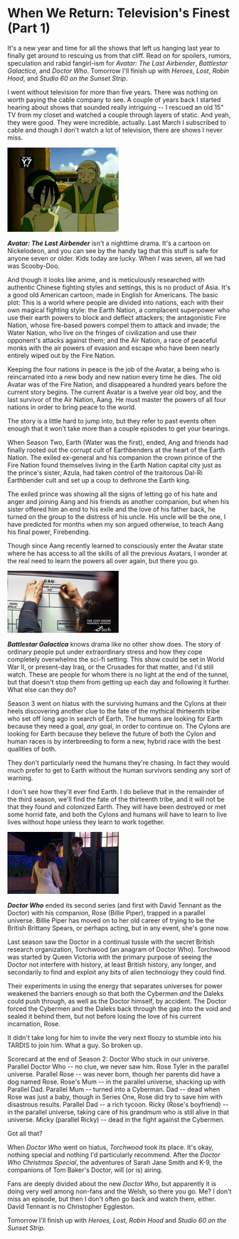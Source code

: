 # When We Return: Television's Finest (Part 1)

It's a new year and time for all the shows that left us hanging last year to finally get around to rescuing us from that cliff. Read on for spoilers, rumors, speculation and rabid fangirl-ism for *Avatar: The Last Airbender*, *Battlestar Galactica*, and *Doctor Who*. Tomorrow I'll finish up with *Heroes*, *Lost*, *Robin Hood*, and *Studio 60 on the Sunset Strip*.

 I went without television for more than five years. There was nothing on worth paying the cable company to see. A couple of years back I started hearing about shows that sounded really intriguing -- I rescued an old 15" TV from my closet and watched a couple through layers of static. And yeah, they were good. They were incredible, actually. Last March I subscribed to cable and though I don't watch a lot of television, there are shows I never miss.

![avatar.jpg](../uploads/2007/01/avatar.jpg)

***Avatar: The Last Airbender*** isn't a nighttime drama. It's a cartoon on Nickelodeon, and you can see by the handy tag that this stuff is safe for anyone seven or older. Kids today are lucky. When *I* was seven, all we had was Scooby-Doo.

And though it looks like anime, and is meticulously researched with authentic Chinese fighting styles and settings, this is no product of Asia. It's a good old American cartoon, made in English for Americans. The basic plot: This is a world where people are divided into nations, each with their own magical fighting style: the Earth Nation, a complacent superpower who use their earth powers to block and deflect attackers; the antagonistic Fire Nation, whose fire-based powers compel them to attack and invade; the Water Nation, who live on the fringes of civilization and use their opponent's attacks against them; and the Air Nation, a race of peaceful monks with the air powers of evasion and escape who have been nearly entirely wiped out by the Fire Nation.

Keeping the four nations in peace is the job of the Avatar, a being who is reincarnated into a new body and new nation every time he dies. The old Avatar was of the Fire Nation, and disappeared a hundred years before the current story begins. The current Avatar is a twelve year old boy, and the last survivor of the Air Nation, Aang. He must master the powers of all four nations in order to bring peace to the world.

The story is a little hard to jump into, but they refer to past events often enough that it won't take more than a couple episodes to get your bearings.

When Season Two, Earth (Water was the first), ended, Ang and friends had finally rooted out the corrupt cult of Earthbenders at the heart of the Earth Nation. The exiled ex-general and his companion the crown prince of the Fire Nation found themselves living in the Earth Nation capital city just as the prince's sister, Azula, had taken control of the traitorous Dal-Ri Earthbender cult and set up a coup to dethrone the Earth king.

The exiled prince was showing all the signs of letting go of his hate and anger and joining Aang and his friends as another companion, but when his sister offered him an end to his exile and the love of his father back, he turned on the group to the distress of his uncle. His uncle will be the one, I have predicted for months when my son argued otherwise, to teach Aang his final power, Firebending.

Though since Aang recently learned to consciously enter the Avatar state where he has access to all the skills of all the previous Avatars, I wonder at the real need to learn the powers all over again, but there you go.

![bg.jpg](../uploads/2007/01/bg.jpg)

***Battlestar Galactica*** knows drama like no other show does. The story of ordinary people put under extraordinary stress and how they cope completely overwhelms the sci-fi setting. This show could be set in World War II, or present-day Iraq, or the Crusades for that matter, and I'd still watch. These are people for whom there is no light at the end of the tunnel, but that doesn't stop them from getting up each day and following it further. What else can they do?

Season 3 went on hiatus with the surviving humans and the Cylons at their heels discovering another clue to the fate of the mythical thirteenth tribe who set off long ago in search of Earth. The humans are looking for Earth because they need a goal, *any* goal, in order to continue on. The Cylons are looking for Earth because they believe the future of both the Cylon and human races is by interbreeding to form a new, hybrid race with the best qualities of both.

They don't particularly need the humans they're chasing. In fact they would much prefer to get to Earth without the human survivors sending any sort of warning.

I don't see how they'll ever find Earth. I do believe that in the remainder of the third season, we'll find the fate of the thirteenth tribe, and it will not be that they found and colonized Earth. They will have been destroyed or met some horrid fate, and both the Cylons and humans will have to learn to live lives without hope unless they learn to work together.

![doctorwho.jpg](../uploads/2007/01/doctorwho.jpg)

***Doctor Who*** ended its second series (and first with David Tennant as the Doctor) with his companion, Rose (Billie Piper), trapped in a parallel universe. Billie Piper has moved on to her old career of trying to be the British Brittany Spears, or perhaps acting, but in any event, she's gone now.

Last season saw the Doctor in a continual tussle with the secret British research organization, Torchwood (an anagram of Doctor Who). Torchwood was started by Queen Victoria with the primary purpose of seeing the Doctor not interfere with history, at least British history, any longer, and secondarily to find and exploit any bits of alien technology they could find.

Their experiments in using the energy that separates universes for power weakened the barriers enough so that both the Cybermen *and* the Daleks could push through, as well as the Doctor himself, by accident. The Doctor forced the Cybermen and the Daleks back through the gap into the void and sealed it behind them, but not before losing the love of his current incarnation, Rose.

It didn't take long for him to invite the very next floozy to stumble into his TARDIS to join him. What a guy. So broken up.

Scorecard at the end of Season 2: Doctor Who stuck in our universe. Parallel Doctor Who -- no clue, we never saw him. Rose Tyler in the parallel universe. Parallel Rose -- was never born, though her parents did have a dog named Rose. Rose's Mum -- in the parallel universe, shacking up with Parallel Dad. Parallel Mum -- turned into a Cyberman. Dad -- dead when Rose was just a baby, though in Series One, Rose did try to save him with disastrous results. Parallel Dad -- a rich tycoon. Ricky (Rose's boyfriend) -- in the parallel universe, taking care of his grandmum who is still alive in that universe. Micky (parallel Ricky) -- dead in the fight against the Cybermen.

Got all that?

When *Doctor Who* went on hiatus, *Torchwood* took its place. It's okay, nothing special and nothing I'd particularly recommend. After the *Doctor Who Christmas Special*, the adventures of Sarah Jane Smith and K-9, the companions of Tom Baker's Doctor, will (or is) airing.

Fans are deeply divided about the new *Doctor Who*, but apparently it is doing very well among non-fans and the Welsh, so there you go. Me? I don't miss an episode, but then I don't often go back and watch them, either. David Tennant is no Christopher Eggleston.

Tomorrow I'll finish up with *Heroes, Lost, Robin Hood* and *Studio 60 on the Sunset Strip*.
